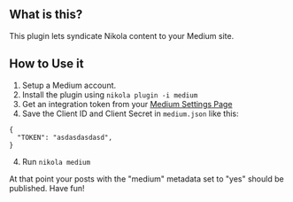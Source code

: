 What is this?
-------------

This plugin lets syndicate Nikola content to your Medium site.


How to Use it
-------------

1. Setup a Medium account.
2. Install the plugin using ``nikola plugin -i medium``
3. Get an integration token from  your [Medium Settings Page](https://medium.com/me/settings)
4. Save the Client ID and Client Secret in ``medium.json`` like this:

```
{
  "TOKEN": "asdasdasdasd",
}
```

4. Run ``nikola medium``

At that point your posts with the "medium" metadata set to "yes" should be published. Have fun!
